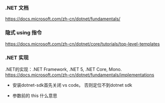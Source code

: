 ### .NET 文档
https://docs.microsoft.com/zh-cn/dotnet/fundamentals/

### 隐式 using 指令
https://docs.microsoft.com/zh-cn/dotnet/core/tutorials/top-level-templates


### .NET 实现
.NET的实现：.NET Framework, .NET 5, .NET Core, Mono.
https://docs.microsoft.com/zh-cn/dotnet/fundamentals/implementations


- 安装dotnet-sdk首先关闭 vs code。 否则定位不到dotnet sdk

- 参数前的 this 什么意思
